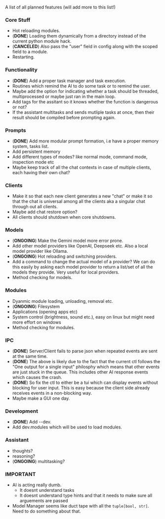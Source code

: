 A list of all planned features (will add more to this list!)

### Core Stuff

+ Hot reloading modules.
+ (**DONE**) Loading them dynamically from a directory instead of the current python module hack.
+ (**CANCELED**) Also pass the "user" field in config along with the scoped field to a module.
+ Restarting.


### Functionality

+ (**DONE**) Add a proper task manager and task execution.
+ Routines which remind the AI to do some task or to remind the user.
+ Maybe add the option for indicating whether a task should be threaded, multiprocessed or maybe just ran in the main loop.
+ Add tags for the assitant so it knows whether the function is dangerous or not?
+ If the assistant multitasks and sends mutliple tasks at once, then their result should be compiled before prompting again.


### Prompts

+ (**DONE**) Add more modular prompt formation, i.e have a proper memory system, tasks list.
+ Add persistent memory
+ Add different types of modes? like normal mode, command mode, inspection mode etc
+ Maybe keep track of all the chat contexts in case of multiple clients, each having their own chat?

### Clients

+ Make it so that each new client generates a new "chat" or make it so that the chat is universal among all the clients aka a singular chat through out all clients.
+ Maybe add chat restore option?
+ All clients should shutdown when core shutdowns.


### Models

+ (**ONGOING**) Make the Gemini model more error prone.
+ Add other model providers like OpenAI, Deepseek etc. Also a local model provider like Ollama.
+ (**ONGOING**) Hot reloading and switching providers.
+ Add a command to change the actual model of a provider? We can do this easily by asking each model provider to return a list/set of all the models they provide. Very useful for local providers.
+ Method checking for models.

### Modules

+ Dyanmic module loading, unloading, removal etc.
+ (**ONGOING**) Filesystem
+ Applications (opening apps etc)
+ System control (brightness, sound etc.), easy on linux but might need more effort on windows
+ Method checking for modules.

### IPC

+ (**DONE**) Server/Client fails to parse json when repeated events are sent at the same time.
+ (**DONE**) The above is likely due to the fact that the current ctl follows the "One output for a single input" philosphy which means that other events are just stuck in the queue. This includes other AI response events which causes the crash.
+ (**DONE**) So fix the ctl to either be a tui which can display events without blocking for user input. This is easy because the client side already receives events in a non-blocking way.
+ Maybe make a GUI one day.

### Development

+ (**DONE**) Add --dev.
+ Add dev.modules which will be used to load modules.

### Assistant

+ thoughts?
+ reasoning?
+ (**ONGOING**) multitasking?


### IMPORTANT

+ AI is acting really dumb.
	+ It doesnt understand tasks
	+ It doesnt understand type hints and that it needs to make sure all arguements are passed
+ Model Manager seems like duct tape with all the `tuple[bool, str]`. Need to do something about that.
